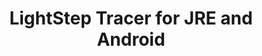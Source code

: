 ---
title: LightStep Tracer for JRE and Android
registryType: tracer
tags:
  - java
  - lightstep
  - android
repo: https://github.com/lightstep/lightstep-tracer-jre
license: "MIT"
description: "Client library for the LightStep Tracer that supports JRE and Android"
authors: LightStep
otVersion: latest
---